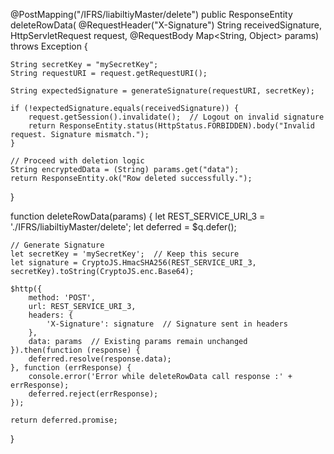 @PostMapping("/IFRS/liabiltiyMaster/delete")
public ResponseEntity<String> deleteRowData(
        @RequestHeader("X-Signature") String receivedSignature,
        HttpServletRequest request,
        @RequestBody Map<String, Object> params) throws Exception {

    String secretKey = "mySecretKey";
    String requestURI = request.getRequestURI();

    String expectedSignature = generateSignature(requestURI, secretKey);

    if (!expectedSignature.equals(receivedSignature)) {
        request.getSession().invalidate();  // Logout on invalid signature
        return ResponseEntity.status(HttpStatus.FORBIDDEN).body("Invalid request. Signature mismatch.");
    }

    // Proceed with deletion logic
    String encryptedData = (String) params.get("data");
    return ResponseEntity.ok("Row deleted successfully.");
}




function deleteRowData(params) {
    let REST_SERVICE_URI_3 = './IFRS/liabiltiyMaster/delete';
    let deferred = $q.defer();

    // Generate Signature
    let secretKey = 'mySecretKey';  // Keep this secure
    let signature = CryptoJS.HmacSHA256(REST_SERVICE_URI_3, secretKey).toString(CryptoJS.enc.Base64);

    $http({
        method: 'POST',
        url: REST_SERVICE_URI_3,
        headers: {
            'X-Signature': signature  // Signature sent in headers
        },
        data: params  // Existing params remain unchanged
    }).then(function (response) {
        deferred.resolve(response.data);
    }, function (errResponse) {
        console.error('Error while deleteRowData call response :' + errResponse);
        deferred.reject(errResponse);
    });

    return deferred.promise;
}